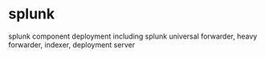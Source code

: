 # splunk
splunk component deployment including splunk universal forwarder, heavy forwarder, indexer, deployment server
